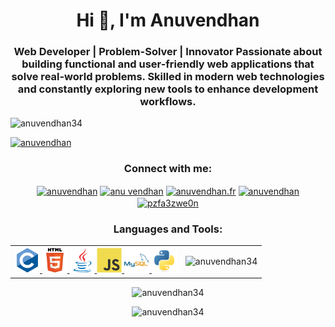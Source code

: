 <h1 align="center">Hi 👋, I'm Anuvendhan</h1>
<h3 align="center">Web Developer | Problem-Solver | Innovator Passionate about building functional and user-friendly web applications that solve real-world problems. Skilled in modern web technologies and constantly exploring new tools to enhance development workflows.</h3>

<p align="left"> <img src="https://komarev.com/ghpvc/?username=anuvendhan34&label=Profile%20views&color=0e75b6&style=flat" alt="anuvendhan34" /> </p>

<p align="left"> <a href="https://twitter.com/anuvendhan" target="blank"><img src="https://img.shields.io/twitter/follow/anuvendhan?logo=twitter&style=for-the-badge" alt="anuvendhan" /></a> </p>

<h3 align="center">Connect with me:</h3>
<p align="center">
<a href="https://twitter.com/anuvendhan" target="blank"><img align="center" src="https://raw.githubusercontent.com/rahuldkjain/github-profile-readme-generator/master/src/images/icons/Social/twitter.svg" alt="anuvendhan" height="30" width="40" /></a>
<a href="https://linkedin.com/in/anu vendhan" target="blank"><img align="center" src="https://raw.githubusercontent.com/rahuldkjain/github-profile-readme-generator/master/src/images/icons/Social/linked-in-alt.svg" alt="anu vendhan" height="30" width="40" /></a>
<a href="https://instagram.com/anuvendhan.fr" target="blank"><img align="center" src="https://raw.githubusercontent.com/rahuldkjain/github-profile-readme-generator/master/src/images/icons/Social/instagram.svg" alt="anuvendhan.fr" height="30" width="40" /></a>
<a href="https://www.codechef.com/users/anuvendhan" target="blank"><img align="center" src="https://cdn.jsdelivr.net/npm/simple-icons@3.1.0/icons/codechef.svg" alt="anuvendhan" height="30" width="40" /></a>
<a href="https://www.leetcode.com/pzfa3zwe0n" target="blank"><img align="center" src="https://raw.githubusercontent.com/rahuldkjain/github-profile-readme-generator/master/src/images/icons/Social/leet-code.svg" alt="pzfa3zwe0n" height="30" width="40" /></a>
</p>

<h3 align="center">Languages and Tools:</h3>
<table align="center">
  <tr>
    <td>
      <div align="center"> 
        <a href="https://www.cprogramming.com/" target="_blank" rel="noreferrer"> 
          <img src="https://raw.githubusercontent.com/devicons/devicon/master/icons/c/c-original.svg" alt="c" width="40" height="40"/> 
        </a> 
        <a href="https://www.w3.org/html/" target="_blank" rel="noreferrer"> 
          <img src="https://raw.githubusercontent.com/devicons/devicon/master/icons/html5/html5-original-wordmark.svg" alt="html5" width="40" height="40"/> 
        </a> 
        <a href="https://www.java.com" target="_blank" rel="noreferrer"> 
          <img src="https://raw.githubusercontent.com/devicons/devicon/master/icons/java/java-original.svg" alt="java" width="40" height="40"/> 
        </a> 
        <a href="https://developer.mozilla.org/en-US/docs/Web/JavaScript" target="_blank" rel="noreferrer"> 
          <img src="https://raw.githubusercontent.com/devicons/devicon/master/icons/javascript/javascript-original.svg" alt="javascript" width="40" height="40"/> 
        </a> 
        <a href="https://www.mysql.com/" target="_blank" rel="noreferrer"> 
          <img src="https://raw.githubusercontent.com/devicons/devicon/master/icons/mysql/mysql-original-wordmark.svg" alt="mysql" width="40" height="40"/> 
        </a> 
        <a href="https://www.python.org" target="_blank" rel="noreferrer"> 
          <img src="https://raw.githubusercontent.com/devicons/devicon/master/icons/python/python-original.svg" alt="python" width="40" height="40"/> 
        </a> 
      </div>
    </td>
    <td>
      <p align="center">
        <img src="https://github-readme-stats.vercel.app/api/top-langs?username=anuvendhan34&show_icons=true&locale=en&layout=compact" alt="anuvendhan34" />
      </p>
    </td>
  </tr>
</table>

<p align="center"><img src="https://github-readme-stats.vercel.app/api?username=anuvendhan34&show_icons=true&locale=en" alt="anuvendhan34" /></p>

<p align="center"><img src="https://github-readme-streak-stats.herokuapp.com/?user=anuvendhan34&" alt="anuvendhan34" /></p>
